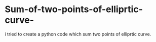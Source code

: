 # Sum-of-two-points-of-elliprtic-curve-
i tried to create a python code which sum  two points of elliprtic curve.
